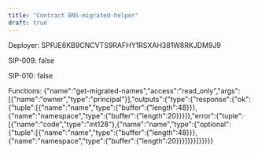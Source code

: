 ```yaml
---
title: "Contract BNS-migrated-helper"
draft: true
---
```

Deployer: SPPJE6KB9CNCVTS9RAFHY1RSXAH381W8RKJDM9J9

SIP-009: false

SIP-010: false

Functions:
{"name":"get-migrated-names","access":"read_only","args":[{"name":"owner","type":"principal"}],"outputs":{"type":{"response":{"ok":{"tuple":[{"name":"name","type":{"buffer":{"length":48}}},{"name":"namespace","type":{"buffer":{"length":20}}}]},"error":{"tuple":[{"name":"code","type":"int128"},{"name":"name","type":{"optional":{"tuple":[{"name":"name","type":{"buffer":{"length":48}}},{"name":"namespace","type":{"buffer":{"length":20}}}]}}}]}}}}}
